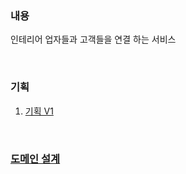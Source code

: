 ### 내용
인테리어 업자들과 고객들을 연결 하는 서비스

<br/>

### 기획

1. [기획 V1](https://github.com/Taewoongjung/interior/wiki/%EA%B8%B0%ED%9A%8D#v1)

<br/>

### [도메인 설계](https://github.com/Taewoongjung/interior/wiki/%EB%8F%84%EB%A9%94%EC%9D%B8-%EC%84%A4%EA%B3%84)
